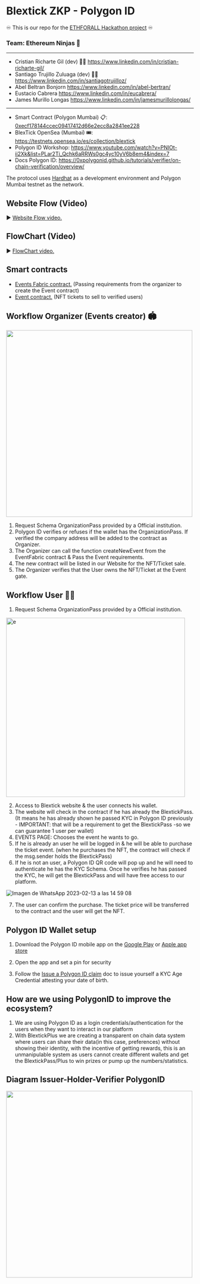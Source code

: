 # Blextick ZKP - Polygon ID

♾️ This is our repo for the <a href="https://devfolio.co/projects/blextickpass-id-c610">ETHFORALL Hackathon project</a> ♾️

### **Team:** Ethereum Ninjas 🥷
-------------------------
- Cristian Richarte Gil (dev) 👨‍💻 https://www.linkedin.com/in/cristian-richarte-gil/
- Santiago Trujillo Zuluaga (dev) 👨‍💻 https://www.linkedin.com/in/santiagotrujilloz/
- Abel Beltran Bonjorn https://www.linkedin.com/in/abel-bertran/
- Eustacio Cabrera https://www.linkedin.com/in/eucabrera/
- James Murillo Longas https://www.linkedin.com/in/jamesmurillolongas/
--------
- Smart Contract (Polygon Mumbai) 📋: <a href="https://mumbai.polygonscan.com/address/0xd467b7797059e968cb837a46f98f869687152bbc">0xecf178144ccec09417412d66e2ecc8a2841ee228</a>
- BlexTick OpenSea (Mumbai) 🎟: https://testnets.opensea.io/es/collection/blextick 
- Polygon ID Workshop: https://www.youtube.com/watch?v=PNIOt-ii2Xk&list=PLar2Ti_Qchk6aRRWs0gc4yc10yV6b8em4&index=7
- Docs Polygon ID: https://0xpolygonid.github.io/tutorials/verifier/on-chain-verification/overview/

The protocol uses [Hardhat](https://hardhat.org/) as a development environment and Polygon Mumbai testnet as the network.

## Website Flow (Video) 
▶ <a href="https://www.loom.com/share/b97f36e1b2454c16a1c6d01d9282f546"> Website Flow video.</a>

## FlowChart (Video) 
▶ <a href="https://www.youtube.com/watch?v=qR5j37BjaO0"> FlowChart video.</a> 

## Smart contracts

- <a href="https://github.com/CristianRicharte6/Blextick-ZKP-PolygonID/blob/master/contracts/EventFabric.sol">Events Fabric contract.</a> (Passing requirements from the organizer to create the Event contract)
- <a href="https://github.com/CristianRicharte6/Blextick-ZKP-PolygonID/blob/master/contracts/Event.sol">Event contract.</a> (NFT tickets to sell to verified users)

## Workflow Organizer (Events creator) 🏟
<img src="https://raw.githubusercontent.com/strujilloz/DevFolio-ETH-For-All/main/client/src/Components/images/Blextick%20Organizer.png" width="500" height="500">

1. Request Schema OrganizationPass provided by a Official institution.
2. Polygon ID verifies or refuses if the wallet has the OrganizationPass. If verified the company address will be added to the contract as Organizer.
3. The Organizer can call the function createNewEvent from the EventFabric contract & Pass the Event requirements.
4. The new contract will be listed in our Website for the NFT/Ticket sale.
5. The Organizer verifies that the User owns the NFT/Ticket at the Event gate.

## Workflow User 🙋‍♂
1. Request Schema OrganizationPass provided by a Official institution.
<img width="480" alt="e" src="https://user-images.githubusercontent.com/102038261/218482231-f1b56ba9-ecd8-46e2-b3fd-465099ffe33c.png">

2. Access to Blextick website & the user connects his wallet.
3. The website will check in the contract if he has already the BlextickPass. (It means he has already shown he passed KYC in Polygon ID  previously - IMPORTANT: that will be a requirement to get the BlextickPass -so we can guarantee 1 user per wallet)
4. EVENTS PAGE: Chooses the event he wants to go.
5. If he is already an user he will be logged in & he will be able to purchase the ticket event. (when he purchases the NFT, the contract will check if the msg.sender holds the BlextickPass)
6. If he is not an user, a Polygon ID QR code will pop up and he will need to authenticate he has the KYC Schema. Once he verifies he has passed the KYC, he will get the BlextickPass and will have free access to our platform.

![Imagen de WhatsApp 2023-02-13 a las 14 59 08](https://user-images.githubusercontent.com/102038261/218482469-62d4c803-9ec0-4709-b02f-4f58ac2799d5.jpg)

7. The user can confirm the purchase. The ticket price will be transferred to the contract and the user will get the NFT.


## Polygon ID Wallet setup

1. Download the Polygon ID mobile app on the [Google Play](https://play.google.com/store/apps/details?id=com.polygonid.wallet) or [Apple app store](https://apps.apple.com/us/app/polygon-id/id1629870183)

2. Open the app and set a pin for security

3. Follow the [Issue a Polygon ID claim](https://polygontechnology.notion.site/Issue-yourself-a-KYC-Age-Credential-claim-a06a6fe048c34115a3d22d7d1ea315ea) doc to issue yourself a KYC Age Credential attesting your date of birth.

## How are we using PolygonID to improve the ecosystem?
1. We are using Polygon ID as a login credentials/authentication for the users when they want to interact in our platform
2. With BlextickPlus we are creating a transparent on chain data system where users can share their data(in this case, preferences) without showing their identity, with the incentive of getting rewards, this is an unmanipulable system as users cannot create different wallets and get the BlextickPass/Plus to win prizes or pump up the numbers/statistics.

## Diagram Issuer-Holder-Verifier PolygonID
<img src="https://raw.githubusercontent.com/strujilloz/DevFolio-ETH-For-All/main/client/src/Components/images/Diagram.png" width="500" height="500">
